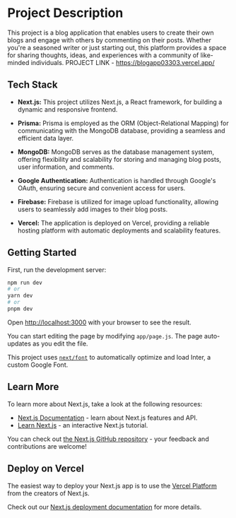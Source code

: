 # Project Description

This project is a blog application that enables users to create their own blogs and engage with others by commenting on their posts. Whether you're a seasoned writer or just starting out, this platform provides a space for sharing thoughts, ideas, and experiences with a community of like-minded individuals.
PROJECT LINK - https://blogapp03303.vercel.app/

## Tech Stack

- **Next.js:** This project utilizes Next.js, a React framework, for building a dynamic and responsive frontend.
  
- **Prisma:** Prisma is employed as the ORM (Object-Relational Mapping) for communicating with the MongoDB database, providing a seamless and efficient data layer.

- **MongoDB:** MongoDB serves as the database management system, offering flexibility and scalability for storing and managing blog posts, user information, and comments.

- **Google Authentication:** Authentication is handled through Google's OAuth, ensuring secure and convenient access for users.

- **Firebase:** Firebase is utilized for image upload functionality, allowing users to seamlessly add images to their blog posts.

- **Vercel:** The application is deployed on Vercel, providing a reliable hosting platform with automatic deployments and scalability features.


## Getting Started

First, run the development server:

```bash
npm run dev
# or
yarn dev
# or
pnpm dev
```

Open [http://localhost:3000](http://localhost:3000) with your browser to see the result.

You can start editing the page by modifying `app/page.js`. The page auto-updates as you edit the file.

This project uses [`next/font`](https://nextjs.org/docs/basic-features/font-optimization) to automatically optimize and load Inter, a custom Google Font.

## Learn More

To learn more about Next.js, take a look at the following resources:

- [Next.js Documentation](https://nextjs.org/docs) - learn about Next.js features and API.
- [Learn Next.js](https://nextjs.org/learn) - an interactive Next.js tutorial.

You can check out [the Next.js GitHub repository](https://github.com/vercel/next.js/) - your feedback and contributions are welcome!

## Deploy on Vercel

The easiest way to deploy your Next.js app is to use the [Vercel Platform](https://vercel.com/new?utm_medium=default-template&filter=next.js&utm_source=create-next-app&utm_campaign=create-next-app-readme) from the creators of Next.js.

Check out our [Next.js deployment documentation](https://nextjs.org/docs/deployment) for more details.

